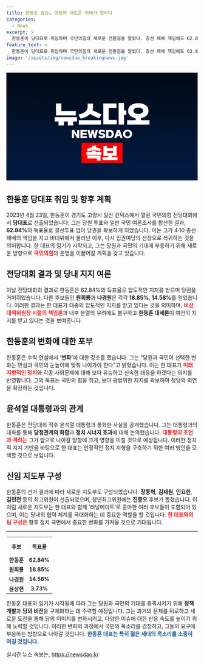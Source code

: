 ```yaml
---
title: 한동훈 압승… 여당의 새로운 미래가 열리다
categories:
  - News
excerpt: >
  한동훈이 당대표로 취임하며 국민의힘의 새로운 전환점을 알렸다. 총선 패배 책임에도 62.84%의 압도적 지지를 얻은 그는 변화와 공조를 강조하며, 윤석열 대통령과의 화합을 다짐했다.
feature_text: >
  한동훈이 당대표로 취임하며 국민의힘의 새로운 전환점을 알렸다. 총선 패배 책임에도 62.84%의 압도적 지지를 얻은 그는 변화와 공조를 강조하며, 윤석열 대통령과의 화합을 다짐했다.
image: '/assets/img/newsdao_breakingnews.jpg'
---
```


<p><img src="/assets/img/newsdao_breakingnews.jpg" alt="pcversion 속보" /></p>

<h2 data-ke-size="size26">한동훈 당대표 취임 및 향후 계획</h2>

<p data-ke-size="size16">2023년 4월 23일, 한동훈이 경기도 고양시 일산 킨텍스에서 열린 국민의힘 전당대회에서 <b>당대표</b>로 선출되었습니다. 그는 당원 투표와 일반 국민 여론조사를 합산한 결과, <b>62.84%</b>의 득표율로 결선투표 없이 당권을 확보하게 되었습니다. 이는 그가 4·10 총선 패배의 책임을 지고 비대위에서 물러난 이후, 다시 집권여당의 선장으로 복귀하는 것을 의미합니다. 한 대표의 임기가 시작되고, 그는 당원과 국민의 기대에 부응하기 위해 새로운 방향으로 <b><span style="color: #ee2323;">국민의힘</span></b>의 운명을 이끌어갈 계획을 갖고 있습니다.</p>

<p data-ke-size="size16"></p>

<h2 data-ke-size="size26">전당대회 결과 및 당내 지지 여론</h2>

<p data-ke-size="size16">이날 전당대회의 결과로 한동훈은 62.84%의 득표율로 압도적인 지지를 받으며 당권을 거머쥐었습니다. 다른 후보들인 <b>원희룡</b>과 <b>나경원</b>은 각각 <b>18.85%</b>, <b>14.58%</b>를 얻었습니다. 이러한 결과는 한 대표가 대중의 압도적인 지지를 받고 있다는 것을 의미하며, <b><span style="color: #ee2323;">비상대책위원장 시절의 책임론</span></b>과 내부 분열의 우려에도 불구하고 <b>한동훈 대세론</b>이 여전히 지지를 받고 있다는 것을 보여줍니다.</p>

<p data-ke-size="size16"></p>

<h2 data-ke-size="size26">한동훈의 변화에 대한 포부</h2>

<p data-ke-size="size16">한동훈은 수락 연설에서 <b>‘변화’</b>에 대한 강조를 했습니다. 그는 “당원과 국민이 선택한 변화는 민심과 국민의 눈높이에 맞춰 나아가야 한다”고 밝혔습니다. 이는 한 대표가 <b><span style="color: #ee2323;">미래지향적인 정치</span></b>와 각종 사회문제에 대해 보다 유능하고 신속한 대응을 하겠다는 의지를 반영합니다. 그의 목표는 국민의 힘을 쥐고, 보다 광범위한 지지를 확보하여 정당의 외연을 확장하는 것입니다.</p>

<p data-ke-size="size16"></p>

<h2 data-ke-size="size26">윤석열 대통령과의 관계</h2>

<p data-ke-size="size16">한동훈은 전당대회 직후 윤석열 대통령과 통화한 사실을 공개했습니다. 그는 대통령과의 대화를 통해 <b>당정관계의 화합</b>과 <b>정치 시너지 효과</b>에 대해 논의했습니다. <b><span style="color: #ee2323;">대통령의 조언과 격려는</span></b> 그가 앞으로 나아갈 방향에 크게 영향을 미칠 것으로 예상됩니다. 이러한 정치적 지지 기반을 바탕으로 한 대표는 안정적인 정치 지형을 구축하기 위한 여러 방안을 모색할 것으로 보입니다.</p>

<p data-ke-size="size16"></p>

<h2 data-ke-size="size26">신임 지도부 구성</h2>

<p data-ke-size="size16">한동훈의 선거 결과에 따라 새로운 지도부도 구성되었습니다. <b>장동혁</b>, <b>김재원</b>, <b>인요한</b>, <b>김민전</b> 등의 최고위원이 선출되었으며, 청년최고위원에는 <b>진종오</b> 후보가 뽑혔습니다. 이처럼 새로운 지도부는 한 대표와 함께 ‘러닝메이트’로 출마한 여러 후보들이 포함되어 있으며, 이는 당내의 협력 체계를 극대화하는 데 중요한 역할을 할 것입니다. <b><span style="color: #ee2323;">한 대표와의 팀 구성은</span></b> 향후 정치 국면에서 중요한 변화를 가져올 것으로 기대됩니다.</p>

<p data-ke-size="size16"></p>

<hr />

<table style="width: 100%; border-collapse: collapse;">
    <tr>
        <th style="text-align: center; height: 40px;">후보</th>
        <th style="text-align: center; height: 40px;">득표율</th>
    </tr>
    <tr>
        <td style="text-align: center; height: 20px;"><b>한동훈</b></td>
        <td style="text-align: center; height: 20px;"><b>62.84%</b></td>
    </tr>
    <tr>
        <td style="text-align: center; height: 20px;"><b>원희룡</b></td>
        <td style="text-align: center; height: 20px;"><b>18.85%</b></td>
    </tr>
    <tr>
        <td style="text-align: center; height: 20px;"><b>나경원</b></td>
        <td style="text-align: center; height: 20px;"><b>14.58%</b></td>
    </tr>
    <tr>
        <td style="text-align: center; height: 20px;"><b>윤상현</b></td>
        <td style="text-align: center; height: 20px;"><b>3.73%</b></td>
    </tr>
</table>

<p data-ke-size="size16"></p>

<p data-ke-size="size16">한동훈 대표의 임기가 시작됨에 따라 그는 당원과 국민의 기대를 충족시키기 위해 <b>정책 개발</b>과 <b>당의 비전</b>을 구체화하는 데 주력할 예정입니다. 그는 과거의 문제를 뒤로하고 새로운 도전을 통해 당의 이미지를 변화시키고, 다양한 이슈에 대한 반응 속도를 높이기 위해 노력할 것입니다. 이러한 변화의 과정에서 국민의 목소리를 경청하고, 그들의 요구에 부응하는 방향으로 나아갈 것입니다. <b><span style="color: #1a5490;">한동훈 대표는 특히 젊은 세대의 목소리를 소중히 여길 것입니다.</span></b></p>

<p data-ke-size="size16"></p>
실시간 뉴스 속보는, <a href="https://newsdao.kr" rel="dofollow">https://newsdao.kr</a>


